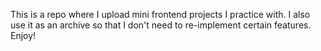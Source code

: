 This is a repo where I upload mini frontend projects I practice with. I also use it as an archive so that I don't need to re-implement certain features. Enjoy! 

